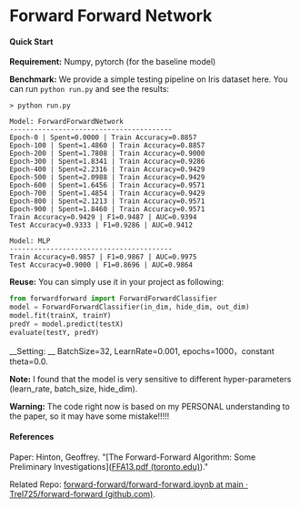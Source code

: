 # Forward Forward Network
#### Quick Start

__Requirement:__ Numpy, pytorch (for the baseline model)

__Benchmark:__ We provide a simple testing pipeline on Iris dataset here. You can run ``python run.py`` and see the results:

```shell
> python run.py

Model: ForwardForwardNetwork
----------------------------------------
Epoch-0 | Spent=0.0000 | Train Accuracy=0.8857
Epoch-100 | Spent=1.4860 | Train Accuracy=0.8857
Epoch-200 | Spent=1.7808 | Train Accuracy=0.9000
Epoch-300 | Spent=1.8341 | Train Accuracy=0.9286
Epoch-400 | Spent=2.2316 | Train Accuracy=0.9429
Epoch-500 | Spent=2.0988 | Train Accuracy=0.9429
Epoch-600 | Spent=1.6456 | Train Accuracy=0.9571
Epoch-700 | Spent=1.4854 | Train Accuracy=0.9429
Epoch-800 | Spent=2.1213 | Train Accuracy=0.9571
Epoch-900 | Spent=1.8460 | Train Accuracy=0.9571
Train Accuracy=0.9429 | F1=0.9487 | AUC=0.9394
Test Accuracy=0.9333 | F1=0.9286 | AUC=0.9412

Model: MLP
----------------------------------------
Train Accuracy=0.9857 | F1=0.9867 | AUC=0.9975
Test Accuracy=0.9000 | F1=0.8696 | AUC=0.9864
```

__Reuse:__ You can simply use it in your project as following:

```python
from forwardforward import ForwardForwardClassifier
model = ForwardForwardClassifier(in_dim, hide_dim, out_dim)
model.fit(trainX, trainY)
predY = model.predict(testX)
evaluate(testY, predY)
```

__Setting: __ BatchSize=32, LearnRate=0.001, epochs=1000，constant theta=0.0.

__Note:__ I found that the model is very sensitive to different hyper-parameters (learn_rate, batch_size, hide_dim). 

__Warning:__ The code right now is based on my PERSONAL understanding to the paper, so it may have some mistake!!!!!

#### References

Paper: Hinton, Geoffrey. "[The Forward-Forward Algorithm: Some Preliminary Investigations]([FFA13.pdf (toronto.edu)](https://www.cs.toronto.edu/~hinton/FFA13.pdf))."

Related Repo: [forward-forward/forward-forward.ipynb at main · Trel725/forward-forward (github.com)](https://github.com/Trel725/forward-forward/blob/main/forward-forward.ipynb).
